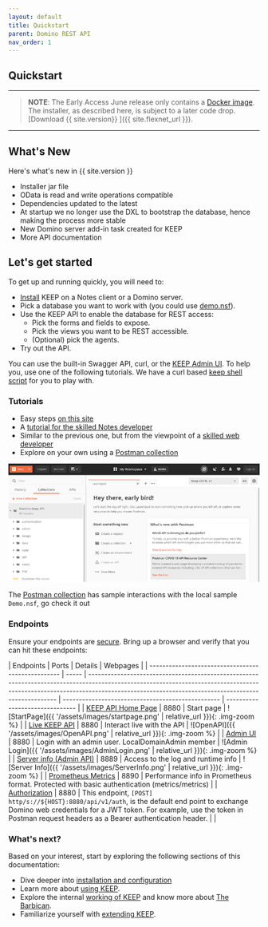```yaml
---
layout: default
title: Quickstart
parent: Domino REST API
nav_order: 1
---
```


## Quickstart

---

> **NOTE**: The Early Access June release only contains a [Docker image](../../installconfig/installation/docker). The installer, as described here, is subject to a later code drop. [Download {{ site.version}} ]({{ site.flexnet_url }}).

---

## What's New 

Here's what's new in {{ site.version }}
- Installer jar file
- OData is read and write operations compatible
- Dependencies updated to the latest
- At startup we no longer use the DXL to bootstrap the database, hence making the process more stable
- New Domino server add-in task created for KEEP
- More API documentation

## Let's get started

To get up and running quickly, you will need to:

- [Install](../../installconfig/index) KEEP on a Notes client or a Domino server.
- Pick a database you want to work with (you could use [demo.nsf](../../references/downloads)).
- Use the KEEP API to enable the database for REST access:
  - Pick the forms and fields to expose.
  - Pick the views you want to be REST accessible.
  - (Optional) pick the agents.
- Try out the API.

You can use the built-in Swagger API, curl, or the [KEEP Admin UI](../../usingkeep/administrationui/). To help you, use one of the following tutorials. We have a curl based [keep shell script](../../references/downloads) for you to play with.

### Tutorials

- Easy steps [on this site](../../tutorial)
- A [tutorial for the skilled Notes developer](https://opensource.hcltechsw.com/domino-keep-tutorials/pages/todo/index)
- Similar to the previous one, but from the viewpoint of a [skilled web developer](https://opensource.hcltechsw.com/domino-keep-tutorials/pages/domino-new/index#pre-requisites)
- Explore on your own using a [Postman collection](../../references/downloads)

![OpenAPI](../assets/images/postman.png)

The [Postman collection](../../references/downloads) has sample interactions with the local sample `Demo.nsf`, go check it out

### Endpoints

Ensure your endpoints are [secure](../installconfig/configuration/security/securingKEEPEndpoints.md).
Bring up a browser and verify that you can hit these endpoints:

| Endpoints                                          | Ports | Details                                                                                                                                                                                                                          | Webpages                                          |
| -------------------------------------------------- | ----- | -------------------------------------------------------------------------------------------------------------------------------------------------------------------------------------------------------------------------------- | ------------------------------------------------- | ------------------------------- |
| [KEEP API Home Page](http://localhost:8880/)       | 8880  | Start page                                                                                                                                                                                                                       | ![StartPage]({{ '/assets/images/startpage.png'    | relative_url }}){: .img-zoom %} |
| [Live KEEP API](http://localhost:8880/openapi/)    | 8880  | Interact live with the API                                                                                                                                                                                                       | ![OpenAPI]({{ '/assets/images/OpenAPI.png'        | relative_url }}){: .img-zoom %} |
| [Admin UI](http://localhost:8880/admin/ui)         | 8880  | Login with an admin user. LocalDomainAdmin member                                                                                                                                                                                | ![Admin Login]({{ '/assets/images/AdminLogin.png' | relative_url }}){: .img-zoom %} |
| [Server info (Admin API)](http://localhost:8889/)  | 8889  | Access to the log and runtime info                                                                                                                                                                                               | ![Server Info]({{ '/assets/images/ServerInfo.png' | relative_url }}){: .img-zoom %} |
| [Prometheus Metrics](http://localhost:8890/)       | 8890  | Performance info in Prometheus format. Protected with basic authentication (metrics/metrics)                                                                                                                                     |
| [Authorization](http://localhost:8880/api/v1/auth) | 8880  | This endpoint, `[POST] http/s://${HOST}:8880/api/v1/auth`, is the default end point to exchange Domino web credentials for a JWT token. For example, use the token in Postman request headers as a Bearer authentication header. |                                                   |

### What's next?

Based on your interest, start by exploring the following sections of this documentation:

- Dive deeper into [installation and configuration](../../installconfig/index)
- Learn more about [using KEEP](../../usingkeep/index).
- Explore the internal [working of KEEP](../../howkeepworks/index) and know more about [The Barbican](../../howkeepworks/barbican).
- Familiarize yourself with [extending KEEP](../../extendingkeep/index).
